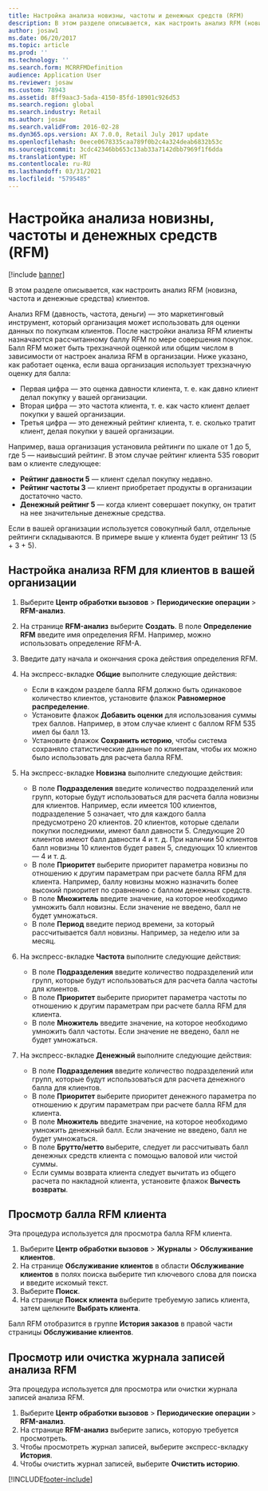 ```yaml
---
title: Настройка анализа новизны, частоты и денежных средств (RFM)
description: В этом разделе описывается, как настроить анализ RFM (новизна, частота и денежные средства) клиентов.
author: josaw1
ms.date: 06/20/2017
ms.topic: article
ms.prod: ''
ms.technology: ''
ms.search.form: MCRRFMDefinition
audience: Application User
ms.reviewer: josaw
ms.custom: 78943
ms.assetid: 8ff9aac3-5ada-4150-85fd-18901c926d53
ms.search.region: global
ms.search.industry: Retail
ms.author: josaw
ms.search.validFrom: 2016-02-28
ms.dyn365.ops.version: AX 7.0.0, Retail July 2017 update
ms.openlocfilehash: 0eece0678335caa789f0b2c4a324deab6832b53c
ms.sourcegitcommit: 3cdc42346bb653c13ab33a7142dbb7969f1f6dda
ms.translationtype: HT
ms.contentlocale: ru-RU
ms.lasthandoff: 03/31/2021
ms.locfileid: "5795485"
---
```

# <a name="set-up-recency-frequency-and-monetary-rfm-analysis"></a>Настройка анализа новизны, частоты и денежных средств (RFM)

[!include [banner](includes/banner.md)]

В этом разделе описывается, как настроить анализ RFM (новизна, частота и денежные средства) клиентов.

Анализ RFM (давность, частота, деньги) — это маркетинговый инструмент, который организация может использовать для оценки данных по покупкам клиентов. После настройки анализа RFM клиенты назначаются рассчитанному баллу RFM по мере совершения покупок. Балл RFM может быть трехзначной оценкой или общим числом в зависимости от настроек анализа RFM в организации. Ниже указано, как работает оценка, если ваша организация использует трехзначную оценку для балла:

- Первая цифра — это оценка давности клиента, т. е. как давно клиент делал покупку у вашей организации.
- Вторая цифра — это частота клиента, т. е. как часто клиент делает покупки у вашей организации.
- Третья цифра — это денежный рейтинг клиента, т. е. сколько тратит клиент, делая покупки у вашей организации.

Например, ваша организация установила рейтинги по шкале от 1 до 5, где 5 — наивысший рейтинг. В этом случае рейтинг клиента 535 говорит вам о клиенте следующее:

- **Рейтинг давности 5** — клиент сделал покупку недавно.
- **Рейтинг частоты 3** — клиент приобретает продукты в организации достаточно часто.
- **Денежный рейтинг 5** — когда клиент совершает покупку, он тратит на нее значительные денежные средства.

Если в вашей организации используется совокупный балл, отдельные рейтинги складываются. В примере выше у клиента будет рейтинг 13 (5 + 3 + 5).

## <a name="set-up-rfm-analysis-for-the-customers-in-your-organization"></a>Настройка анализа RFM для клиентов в вашей организации

1. Выберите **Центр обработки вызовов** \> **Периодические операции** \> **RFM-анализ**.
2. На странице **RFM-анализ** выберите **Создать**. В поле **Определение RFM** введите имя определения RFM. Например, можно использовать определение RFM-A.
3. Введите дату начала и окончания срока действия определения RFM.
4. На экспресс-вкладке **Общие** выполните следующие действия:

    - Если в каждом разделе балла RFM должно быть одинаковое количество клиентов, установите флажок **Равномерное распределение**.
    - Установите флажок **Добавить оценки** для использования суммы трех баллов. Например, в этом случае клиент с баллом RFM 535 имел бы балл 13.
    - Установите флажок **Сохранить историю**, чтобы система сохраняло статистические данные по клиентам, чтобы их можно было использовать для расчета балла RFM.

5. На экспресс-вкладке **Новизна** выполните следующие действия:

    - В поле **Подразделения** введите количество подразделений или групп, которые будут использоваться для расчета балла новизны для клиентов. Например, если имеется 100 клиентов, подразделение 5 означает, что для каждого балла предусмотрено 20 клиентов. 20 клиентов, которые сделали покупки последними, имеют балл давности 5. Следующие 20 клиентов имеют балл давности 4 и т. д. При наличии 50 клиентов балл новизны 10 клиентов будет равен 5, следующих 10 клиентов — 4 и т. д.
    - В поле **Приоритет** выберите приоритет параметра новизны по отношению к другим параметрам при расчете балла RFM для клиента. Например, баллу новизны можно назначить более высокий приоритет по сравнению с баллом денежных средств.
    - В поле **Множитель** введите значение, на которое необходимо умножить балл новизны. Если значение не введено, балл не будет умножаться.
    - В поле **Период** введите период времени, за который рассчитывается балл новизны. Например, за неделю или за месяц.

6. На экспресс-вкладке **Частота** выполните следующие действия:

    - В поле **Подразделения** введите количество подразделений или групп, которые будут использоваться для расчета балла частоты для клиентов.
    - В поле **Приоритет** выберите приоритет параметра частоты по отношению к другим параметрам при расчете балла RFM для клиента.
    - В поле **Множитель** введите значение, на которое необходимо умножить балл частоты. Если значение не введено, балл не будет умножаться.

7. На экспресс-вкладке **Денежный** выполните следующие действия:

    - В поле **Подразделения** введите количество подразделений или групп, которые будут использоваться для расчета денежного балла для клиентов.
    - В поле **Приоритет** выберите приоритет денежного параметра по отношению к другим параметрам при расчете балла RFM для клиента.
    - В поле **Множитель** введите значение, на которое необходимо умножить денежный балл. Если значение не введено, балл не будет умножаться.
    - В поле **Брутто/нетто** выберите, следует ли рассчитывать балл денежных средств клиента с помощью валовой или чистой суммы.
    - Если суммы возврата клиента следует вычитать из общего расчета по накладной клиента, установите флажок **Вычесть возвраты**.

## <a name="view-a-customers-rfm-score"></a>Просмотр балла RFM клиента

Эта процедура используется для просмотра балла RFM клиента.

1. Выберите **Центр обработки вызовов** \> **Журналы** \> **Обслуживание клиентов**.
2. На странице **Обслуживание клиентов** в области **Обслуживание клиентов** в полях поиска выберите тип ключевого слова для поиска и введите искомый текст.
3. Выберите **Поиск**.
4. На странице **Поиск клиента** выберите требуемую запись клиента, затем щелкните **Выбрать клиента**.

Балл RFM отобразится в группе **История заказов** в правой части страницы **Обслуживание клиентов**.

## <a name="view-or-clear-the-history-of-an-rfm-analysis-record"></a>Просмотр или очистка журнала записей анализа RFM

Эта процедура используется для просмотра или очистки журнала записей анализа RFM.

1. Выберите **Центр обработки вызовов** \> **Периодические операции** \> **RFM-анализ**.
2. На странице **RFM-анализ** выберите запись, которую требуется просмотреть.
3. Чтобы просмотреть журнал записей, выберите экспресс-вкладку **История**.
4. Чтобы очистить журнал записей, выберите **Очистить историю**.


[!INCLUDE[footer-include](../includes/footer-banner.md)]